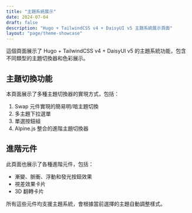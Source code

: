 ```yaml
---
title: "主題系統展示"
date: 2024-07-04
draft: false
description: "Hugo + TailwindCSS v4 + DaisyUI v5 主題系統展示頁面"
layout: "page/theme-showcase"
---
```


這個頁面展示了 Hugo + TailwindCSS v4 + DaisyUI v5 的主題系統功能，包含不同類型的主題切換器和色彩展示。

## 主題切換功能

本頁面展示了多種主題切換器的實現方式，包括：

1. Swap 元件實現的簡易明/暗主題切換
2. 多主題下拉選單
3. 單選按鈕組
4. Alpine.js 整合的進階主題切換器

## 進階元件

此頁面也展示了各種進階元件，包括：

- 漸變、脈衝、浮動和發光按鈕效果
- 視差效果卡片
- 3D 翻轉卡片

所有這些元件均支援主題系統，會根據當前選擇的主題自動調整樣式。
